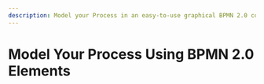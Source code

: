 ```yaml
---
description: Model your Process in an easy-to-use graphical BPMN 2.0 compliant editor.
---
```


# Model Your Process Using BPMN 2.0 Elements

